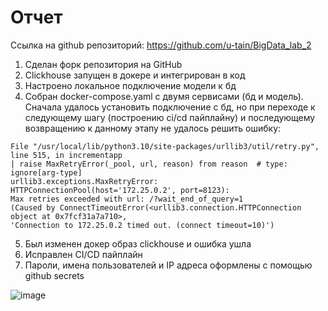 # Отчет
Ссылка на github репозиторий: https://github.com/u-tain/BigData_lab_2


1. Сделан форк репозитория на GitHub
2. Clickhouse запущен в докере и интегрирован в код
3. Настроено локальное подключение модели к бд
4. Собран docker-compose.yaml с двумя  сервисами (бд и модель). Сначала удалось установить подключение с бд, но при переходе к следующему шагу (построению ci/cd пайплайну) и последующему возвращению к данному этапу не удалось решить ошибку: 
```
File "/usr/local/lib/python3.10/site-packages/urllib3/util/retry.py", line 515, in incrementapp 
| raise MaxRetryError(_pool, url, reason) from reason  # type: ignore[arg-type]
urllib3.exceptions.MaxRetryError: HTTPConnectionPool(host='172.25.0.2', port=8123): 
Max retries exceeded with url: /?wait_end_of_query=1 
(Caused by ConnectTimeoutError(<urllib3.connection.HTTPConnection object at 0x7fcf31a7a710>, 
'Connection to 172.25.0.2 timed out. (connect timeout=10)')
```
5. Был изменен докер образ clickhouse и ошибка ушла
6. Исправлен  CI/CD пайплайн
7. Пароли, имена пользователей и IP адреса оформлены с помощью github secrets

![image](https://github.com/u-tain/BigData_lab_2/assets/43996253/9a5732b7-05af-4d0f-8c7c-868787c01e14)

